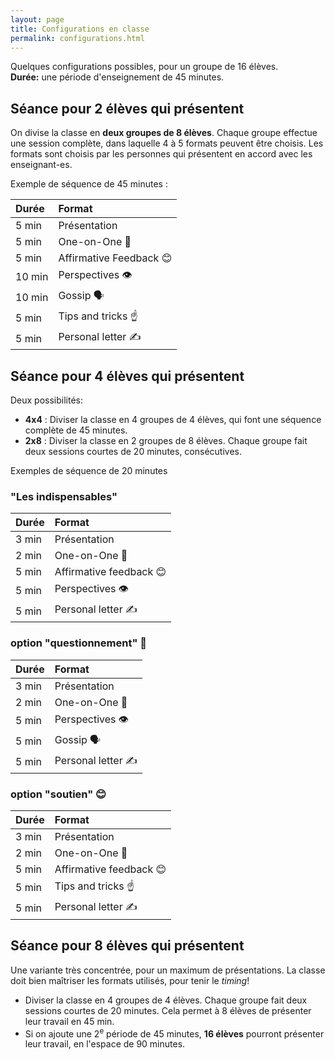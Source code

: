 ```yaml
---
layout: page
title: Configurations en classe
permalink: configurations.html
---
```


Quelques configurations possibles, pour un groupe de 16 élèves.  
**Durée:** une période d'enseignement de 45 minutes.

## Séance pour 2 élèves qui présentent

On divise la classe en **deux groupes de 8 élèves**. Chaque groupe effectue une session complète, dans laquelle 4 à 5 formats peuvent être choisis. Les formats sont choisis par les personnes qui présentent en accord avec les enseignant-es.

Exemple de séquence de 45 minutes :

| Durée  | Format               |
|:------ |:-------------------- |
|  5 min | Présentation         |
|  5 min | One-on-One 👫         |
|  5 min | Affirmative Feedback 😊 |
| 10 min | Perspectives 👁️       |
| 10 min | Gossip 🗣️             |
|  5 min | Tips and tricks ☝️ |
|  5 min | Personal letter ✍️    |


## Séance pour 4 élèves qui présentent

Deux possibilités:

- **4x4** : Diviser la classe en 4 groupes de 4 élèves, qui font une séquence complète de 45 minutes.
- **2x8** : Diviser la classe en 2 groupes de 8 élèves. Chaque groupe fait deux sessions courtes de 20 minutes, consécutives.

Exemples de séquence de 20 minutes 


### "Les indispensables"

| Durée  | Format               |
|:------ |:-------------------- |
|  3 min | Présentation |
|  2 min | One-on-One 👫 |
|  5 min | Affirmative feedback 😊 |
|  5 min | Perspectives 👁️ |
|  5 min | Personal letter ✍️  |

### option "questionnement" 🤔

| Durée  | Format               |
|:------ |:-------------------- |
|  3 min | Présentation |
|  2 min | One-on-One 👫 |
|  5 min | Perspectives 👁️ |
|  5 min | Gossip 🗣️ |
|  5 min | Personal letter ✍️ |

### option "soutien" 😊

| Durée  | Format               |
|:------ |:-------------------- |
|  3 min | Présentation         |
|  2 min | One-on-One 👫 |
|  5 min | Affirmative feedback 😊 |
|  5 min | Tips and tricks ☝️ |
|  5 min | Personal letter ✍️ |

## Séance pour 8 élèves qui présentent

Une variante très concentrée, pour un maximum de présentations. La classe doit bien maîtriser les formats utilisés, pour tenir le *timing*!

- Diviser la classe en 4 groupes de 4 élèves. Chaque groupe fait deux sessions courtes de 20 minutes. Cela permet à 8 élèves de présenter leur travail en 45 min.
- Si on ajoute une 2<sup>e</sup> période de 45 minutes, **16 élèves** pourront présenter leur travail, en l'espace de 90 minutes.

